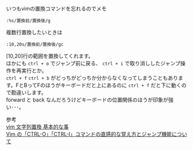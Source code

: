 いつもvimの置換コマンドを忘れるのでメモ  
```
:%s/置換前/置換後/g
```
複数行置換したいときは
```
:10,20s/置換前/置換後/gc
```
[10,20]行の範囲を置換してくれます。  
ほかにも `ctrl + o` でジャンプ前に戻る、 `ctrl + i` で取り消ししたジャンプ操作を再実行とか。  
`ctrl + f` `ctrl + b` がどっちがどっちか分からなくなってしまうこともあります。FとBってFのほうがキーボードだと上にあるのに `ctrl + f` だと下に動くので勘違いします。  
forward と back なんだろうけどキーボードの位置関係のほうが印象が強い･･･。  

参考  
[vim 文字列置換 基本的な事](https://qiita.com/shirochan/items/a16487d0739f455b5e8a)  
[Vim の「CTRL-O」「CTRL-I」コマンドの直感的な覚え方とジャンプ機能について](https://qiita.com/Jirox/items/d589d9432302e6309719)  
